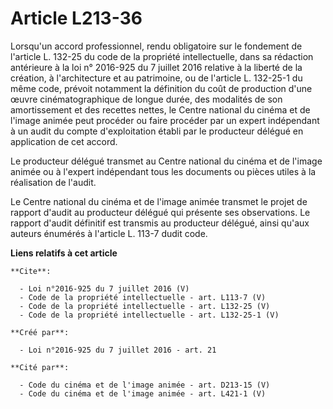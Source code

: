 # Article L213-36

Lorsqu'un accord professionnel, rendu obligatoire sur le fondement de l'article L. 132-25 du code de la propriété
intellectuelle, dans sa rédaction antérieure à la loi n° 2016-925 du 7 juillet 2016 relative à la liberté de la création, à
l'architecture et au patrimoine, ou de l'article L. 132-25-1 du même code, prévoit notamment la définition du coût de
production d'une œuvre cinématographique de longue durée, des modalités de son amortissement et des recettes nettes, le
Centre national du cinéma et de l'image animée peut procéder ou faire procéder par un expert indépendant à un audit du compte
d'exploitation établi par le producteur délégué en application de cet accord. 

Le producteur délégué transmet au Centre national du cinéma et de l'image animée ou à l'expert indépendant tous les documents
ou pièces utiles à la réalisation de l'audit. 

Le Centre national du cinéma et de l'image animée transmet le projet de rapport d'audit au producteur délégué qui présente
ses observations. Le rapport d'audit définitif est transmis au producteur délégué, ainsi qu'aux auteurs énumérés à l'article
L. 113-7 dudit code.

**Liens relatifs à cet article**

	**Cite**:

	  - Loi n°2016-925 du 7 juillet 2016 (V)
	  - Code de la propriété intellectuelle - art. L113-7 (V)
	  - Code de la propriété intellectuelle - art. L132-25 (V)
	  - Code de la propriété intellectuelle - art. L132-25-1 (V)

	**Créé par**:

	  - Loi n°2016-925 du 7 juillet 2016 - art. 21

	**Cité par**:

	  - Code du cinéma et de l'image animée - art. D213-15 (V)
	  - Code du cinéma et de l'image animée - art. L421-1 (V)
